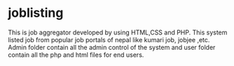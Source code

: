 # joblisting
This is job aggregator developed by using HTML,CSS and PHP.
This system listed job from popular job portals of nepal like kumari job, jobjee ,etc.
Admin folder contain all the admin control of the system and user folder contain all the php and html files for end users.
